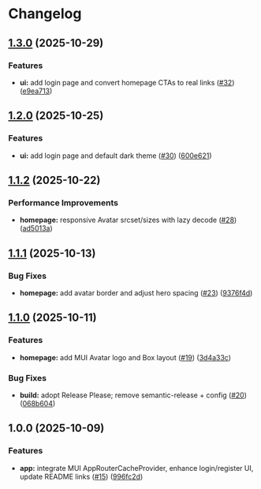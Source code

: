 # Changelog

## [1.3.0](https://github.com/milliorn/fitness-tracker/compare/v1.2.0...v1.3.0) (2025-10-29)


### Features

* **ui:** add login page and convert homepage CTAs to real links ([#32](https://github.com/milliorn/fitness-tracker/issues/32)) ([e9ea713](https://github.com/milliorn/fitness-tracker/commit/e9ea7137a115be8a7219a366202a9007fe946f28))

## [1.2.0](https://github.com/milliorn/fitness-tracker/compare/v1.1.2...v1.2.0) (2025-10-25)

### Features

- **ui:** add login page and default dark theme ([#30](https://github.com/milliorn/fitness-tracker/issues/30)) ([600e621](https://github.com/milliorn/fitness-tracker/commit/600e621edd0b273822a253a892723f23ab88b06d))

## [1.1.2](https://github.com/milliorn/fitness-tracker/compare/v1.1.1...v1.1.2) (2025-10-22)

### Performance Improvements

- **homepage:** responsive Avatar srcset/sizes with lazy decode ([#28](https://github.com/milliorn/fitness-tracker/issues/28)) ([ad5013a](https://github.com/milliorn/fitness-tracker/commit/ad5013afbe9423faf12590d691a64256cdf145af))

## [1.1.1](https://github.com/milliorn/fitness-tracker/compare/v1.1.0...v1.1.1) (2025-10-13)

### Bug Fixes

- **homepage:** add avatar border and adjust hero spacing ([#23](https://github.com/milliorn/fitness-tracker/issues/23)) ([9376f4d](https://github.com/milliorn/fitness-tracker/commit/9376f4d2bb8a54c29feb492092117f9ce4a672b6))

## [1.1.0](https://github.com/milliorn/fitness-tracker/compare/v1.0.0...v1.1.0) (2025-10-11)

### Features

- **homepage:** add MUI Avatar logo and Box layout ([#19](https://github.com/milliorn/fitness-tracker/issues/19)) ([3d4a33c](https://github.com/milliorn/fitness-tracker/commit/3d4a33cb6f608a525890e77d3502987672f3567b))

### Bug Fixes

- **build:** adopt Release Please; remove semantic-release + config ([#20](https://github.com/milliorn/fitness-tracker/issues/20)) ([068b604](https://github.com/milliorn/fitness-tracker/commit/068b604652408712c6be53b8e71f0d204b78a924))

## 1.0.0 (2025-10-09)

### Features

- **app:** integrate MUI AppRouterCacheProvider, enhance login/register UI, update README links ([#15](https://github.com/milliorn/fitness-tracker/issues/15)) ([996fc2d](https://github.com/milliorn/fitness-tracker/commit/996fc2d192be7f382a18732f579a2579f8cf8d29))
